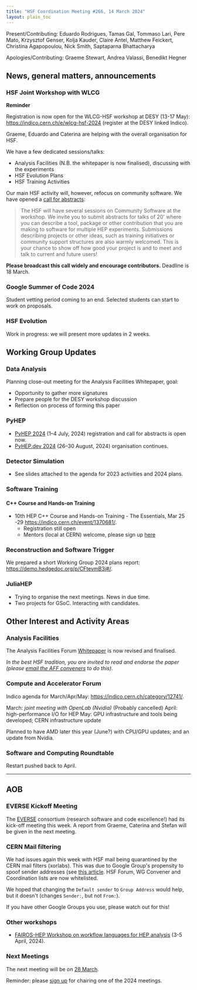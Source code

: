 ```yaml
---
title: "HSF Coordination Meeting #266, 14 March 2024"
layout: plain_toc
---
```


Present/Contributing: Eduardo Rodrigues, Tamas Gal, Tommaso Lari, Pere Mato, Krzysztof Genser, Kolja Kauder, Claire Antel, Matthew Feickert, Christina Agapopoulou, Nick Smith, Saptaparna Bhattacharya

Apologies/Contributing: Graeme Stewart, Andrea Valassi, Benedikt Hegner

## News, general matters, announcements

### HSF Joint Workshop with WLCG

**Reminder**

Registration is now open for the WLCG-HSF workshop at DESY (13-17 May): <https://indico.cern.ch/e/wlcg-hsf-2024> (register at the DESY linked Indico).

Graeme, Eduardo and Caterina are helping with the overall organisation for HSF.

We have a few dedicated sessions/talks:

- Analysis Facilities (N.B. the whitepaper is now finalised), discussing with the experiments
- HSF Evolution Plans
- HSF Training Activities

Our main HSF activity will, however, refocus on community software. We have opened a [call for abstracts](https://indico.cern.ch/event/1369601/abstracts/):

> The HSF will have several sessions on Community Software at the workshop.
> We invite you to submit abstracts for talks of 20' where you can describe a tool, package or other contribution that you are making to software for multiple HEP experiments.
> Submissions describing projects or other ideas, such as training initiatives or community support structures are also warmly welcomed.
> This is your chance to show off how good your project is and to meet and talk to current and future users!

**Please broadcast this call widely and encourage contributors.** Deadline is 18 March.

### Google Summer of Code 2024

Student vetting period coming to an end. Selected students can start to work on proposals.

### HSF Evolution

Work in progress: we will present more updates in 2 weeks.

## Working Group Updates

### Data Analysis

Planning close-out meeting for the Analysis Facilities Whitepaper, goal:
- Opportunity to gather more signatures
- Prepare people for the DESY workshop discussion
- Reflection on process of forming this paper

### PyHEP

* [PyHEP 2024](https://indico.cern.ch/event/1384010/) (1–4 July, 2024) registration and call for abstracts is open now.
* [PyHEP.dev 2024](https://indico.cern.ch/e/PyHEP2024.dev) (26–30 August, 2024) organisation continues.

### Detector Simulation

- See slides attached to the agenda for 2023 activities and 2024 plans.

### Software Training

#### C++ Course and Hands-on Training

- 10th HEP C++ Course and Hands-on Training - The Essentials, Mar 25 -29 <https://indico.cern.ch/event/1370681/>.
    - Registration still open
    - Mentors (local at CERN) welcome, please sign up [here](https://docs.google.com/spreadsheets/d/1es_UiXuzOcaV1JZ-SmRUDaM_mlKz7K7nS3MZDe3t-C8/edit#gid=0)

### Reconstruction and Software Trigger

We prepared a short Working Group 2024 plans report: <https://demo.hedgedoc.org/p/CFtevmB3j#/>.

### JuliaHEP

- Trying to organise the next meetings. News in due time.
- Two projects for GSoC. Interacting with candidates.

## Other Interest and Activity Areas

### Analysis Facilities

The Analysis Facilities Forum [Whitepaper](https://docs.google.com/document/d/1Pn9KWG-tGQ20OaNFUVlXLQddC7vFsQnu2EHR4DBfTjo/edit?usp=sharing) is now revised and finalised.

*In the best HSF tradition, you are invited to read and endorse the paper (please [email the AFF conveners](mailto:hsf-af-forum-convenors@googlegroups.com) to do this)*.

### Compute and Accelerator Forum

Indico agenda for March/Apr/May: <https://indico.cern.ch/category/12741/>.

March: *joint meeting with OpenLab (Nvidia)* (Probably cancelled)
April: high-performance I/O for HEP
May: GPU infrastructure and tools being developed; CERN infrastructure update

Planned to have AMD later this year (June?) with CPU/GPU updates; and an update from Nvidia.

### Software and Computing Roundtable

Restart pushed back to April.

---

## AOB

### EVERSE Kickoff Meeting

The [EVERSE](https://everse.software/) consortium (research software and code excellence!) had its kick-off meeting this week.
A report from Graeme, Caterina and Stefan will be given in the next meeting.

### CERN Mail filtering

We had issues again this week with HSF mail being quarantined by the CERN mail filters (xorlabs). This was due to Google Group's propensity to spoof sender addresses (see [this article](https://material.security/blog/identify-google-groups-vulnerable-to-spam-and-spoofing). HSF Forum, WG Convener and Coordination lists are now whitelisted.

We hoped that changing the `Default sender` to `Group Address` would help, but it doesn't (changes `Sender:`, but not `From:`).

If you have other Google Groups you use, please watch out for this!

### Other workshops

- [FAIROS-HEP Workshop on workflow languages for HEP analysis](https://indico.cern.ch/event/1380367/) (3-5 April, 2024).

### Next Meetings

The next meeting will be on [28 March](https://indico.cern.ch/event/1355744/).

Reminder: please [sign up](https://docs.google.com/spreadsheets/d/1Z1Z4payCpieOLiVFcC6y9j-KCj71u6xX232LHUgIHfI/edit) for chairing one of the 2024 meetings.
